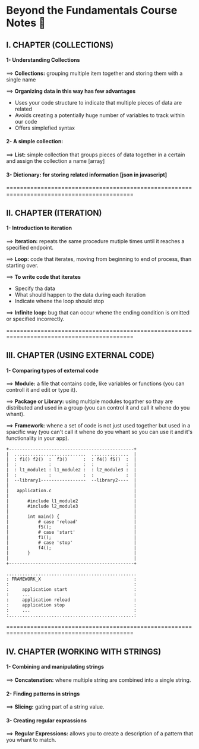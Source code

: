 # Beyond the Fundamentals Course Notes :bookmark_tabs:

## I. CHAPTER (COLLECTIONS)

#### 1- Understanding Collections

==> **Collections:** grouping multiple item together and storing them with a single name 

==> **Organizing data in this way has few advantages**

- Uses your code structure to indicate that multiple pieces of data are related
- Avoids creating a potentially huge number of variables to track within our code
- Offers simplefied syntax

#### 2- A simple collection: 

==> **List:** simple collection that groups pieces of data  together in a certain and assign the collection a name [array]

#### 3- **Dictionary:** for storing related information [json in javascript]

===========================================================================================

## II. CHAPTER (ITERATION)

#### 1- Introduction to iteration

==> **Iteration:** repeats the same procedure mutiple times until it reaches a specified endpoint.

==> **Loop:** code that iterates, moving from beginning to end of process, than starting over.

==> **To write code that iterates**
  
  - Specify tha data
  - What should happen to the data during each iteration
  - Indicate whene the loop should stop

==> **Infinite loop:** bug that can occur whene the ending condition is omitted or specified incorrectly.

===========================================================================================

## III. CHAPTER (USING EXTERNAL CODE)

#### 1- Comparing types of external code

==> **Module:** a file that contains code, like variables or functions (you can controll it and edit or type it).

==> **Package or Library:** using multiple modules togather so thay are distributed and used in a group (you can control it and call it whene do you whant).

==> **Framework:** whene a set of code is not just used together but used in a spacific way (you can't call it whene do you whant so you can use it and it's functionality in your app).

```
+-----------------------------------------------+
|  ...........................  ..............  |
|  : f1() f2()  :  f3()      :  : f4() f5()  :  |
|  :            :            :  :            :  |
|  : l1_module1 : l1_module2 :  : l2_module3 :  |
|  :            :            :  :            :  |
|  --library1-----------------  --library2----  |
|                                               |
|   application.c                               |
|                                               |
|       #include l1_module2                     |
|       #include l2_module3                     |
|                                               |
|       int main() {                            |
|           # case 'reload'                     |
|           f5();                               |
|           # case 'start'                      |
|           f1();                               |
|           # case 'stop'                       |
|           f4();                               |
|       }                                       |
|                                               |
+-----------------------------------------------+

.................................................
: FRAMEWORK_X                                   :
:                                               :
:     application start                         :
:     ...                                       :
:     application reload                        :
:     application stop                          :
:     ...                                       :
:...............................................:

```

===========================================================================================

## IV. CHAPTER (WORKING WITH STRINGS)

#### 1- Combining and manipulating strings

==> **Concatenation:** whene multiple string are combined into a single string.

#### 2- Finding patterns in strings

==> **Slicing:** gating part of a string value.

#### 3- Creating regular exprassions

==> **Regular Expressions:** allows you to create a description of a pattern that you whant to match.
